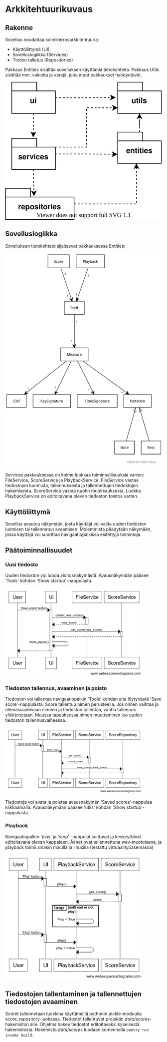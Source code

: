 # Arkkitehtuurikuvaus

## Rakenne

Sovellus noudattaa kolmikerrosarkkitehtuuria:
- Käyttöliittymä (UI)
- Sovelluslogiikka (Services)
- Tiedon talletus (Repositories)

Pakkaus Entities sisältää sovelluksen käyttämiä tietokohteita. Pakkaus Utils sisältää mm. vakioita ja värejä, joita muut pakkaukset hyödyntävät.

![pakkauskaavio](https://github.com/yuzamonkey/ot-harjoitustyo/blob/main/dokumentaatio/kuvat/package_diagram.svg?raw=true)

## Sovelluslogiikka

Sovelluksen tietokohteet sijaitsevat pakkauksessa Entities:

![luokkakaavio](https://github.com/yuzamonkey/ot-harjoitustyo/blob/main/dokumentaatio/kuvat/class_diagram.svg?raw=true)

Services pakkauksessa on kolme luokkaa toiminnallisuuksia varten: FileService, ScoreService ja PlaybackService. FileService vastaa tiedostojen luonnista, tallennuksesta ja tallennettujen tiedostojen hakemisesta. ScoreService vastaa nuotin muokkauksesta. Luokka PlaybackService on editoitavana olevan tiedoston toistoa varten.

## Käyttöliittymä

Sovellus avautuu näkymään, josta käyttäjä voi valita uuden tiedoston luomisen tai tallennetun avaamisen. Molemmista päädytään näkymään, jossa käyttäjä voi suorittaa navigaatiopalkissa esitettyjä toimintoja.

## Päätoiminnallisuudet

### Uusi tiedosto

Uuden tiedoston voi luoda aloitusnäkymästä. Avausnäkymään pääsee 'Tools' kohdan 'Show startup'-nappulasta.

![luo tiedosto](https://github.com/yuzamonkey/ot-harjoitustyo/blob/main/dokumentaatio/kuvat/create_new_score.png?raw=true)

### Tiedoston tallennus, avaaminen ja poisto

Tiedoston voi tallentaa navigaatiopalkin 'Tools' kohdan alta löytyvästä 'Save score'-nappulasta. Score tallentuu nimen perusteella. Jos nimen vaihtaa jo olemassaolevaan nimeen ja tiedoston tallentaa, vanha tallennus ylikirjoitetaan. Muussa tapauksessa nimen muuttaminen luo uuden tiedoston tallennusvaiheessa.

![tallenna tiedosto](https://github.com/yuzamonkey/ot-harjoitustyo/blob/main/dokumentaatio/kuvat/save_score.png?raw=true)

Tiedostoja voi avata ja poistaa avausnäkymän 'Saved scores'-nappulaa klikkaamalla. Avausnäkymään pääsee 'utils' kohdan 'Show startup'-nappulasta.

### Playback

Navigaatiopalkin 'play' ja 'stop' -nappulat soittavat ja keskeyttävät editoitavana olevan kappaleen. Äänet ovat tallennettuna wav-muotoisena, ja playback toimii ainakin macillä ja linuxilla (testattu virtuaalityöasemassa)

![playback](https://github.com/yuzamonkey/ot-harjoitustyo/blob/main/dokumentaatio/kuvat/playback.png?raw=true)


## Tiedostojen tallentaminen ja tallennettujen tiedostojen avaaminen

Scoret tallennetaan luokkina käyttämällä pythonin pickle-moduulia score_repository-luokassa. Tiedostot tallentuvat projektin _data_/_scores_-hakemiston alle. Ohjelma hakee tiedostot editoitavaksi kyseisestä hakemistosta. Hakemisto _data_/_scores_ luodaan komennolla `poetry run invoke build`.